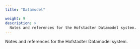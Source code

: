 ```yaml
---
title: "Datamodel"

weight: 9
description: >
  Notes and references for the Hofstadter Datamodel system.
---
```


Notes and references for the Hofstadter Datamodel system.

